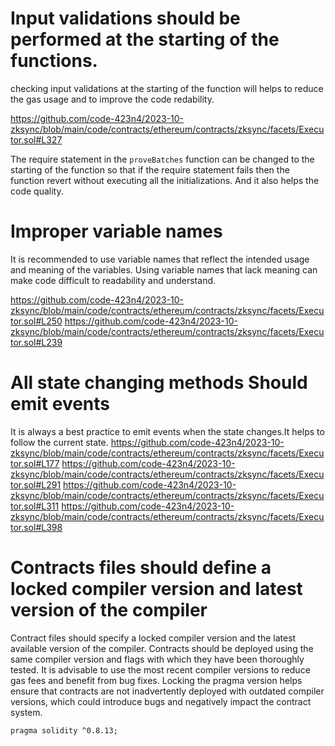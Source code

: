# Input validations should be performed at the starting of the functions.

checking input validations at the starting of the function will helps to reduce the gas usage and to improve the code redability.

https://github.com/code-423n4/2023-10-zksync/blob/main/code/contracts/ethereum/contracts/zksync/facets/Executor.sol#L327

The require statement in the `proveBatches` function can be changed to the starting of the function so that if the require statement fails then the function revert without executing all the initializations. And it also helps the code quality. 


# Improper variable names

It is recommended to use variable names that reflect the intended usage and meaning of the variables. Using variable names that lack meaning can make code difficult to  readability and understand.

https://github.com/code-423n4/2023-10-zksync/blob/main/code/contracts/ethereum/contracts/zksync/facets/Executor.sol#L250
https://github.com/code-423n4/2023-10-zksync/blob/main/code/contracts/ethereum/contracts/zksync/facets/Executor.sol#L239

# All state changing methods Should emit events

It is always a best practice to emit events when the state changes.It helps to follow the current state.
https://github.com/code-423n4/2023-10-zksync/blob/main/code/contracts/ethereum/contracts/zksync/facets/Executor.sol#L177
https://github.com/code-423n4/2023-10-zksync/blob/main/code/contracts/ethereum/contracts/zksync/facets/Executor.sol#L291
https://github.com/code-423n4/2023-10-zksync/blob/main/code/contracts/ethereum/contracts/zksync/facets/Executor.sol#L311
https://github.com/code-423n4/2023-10-zksync/blob/main/code/contracts/ethereum/contracts/zksync/facets/Executor.sol#L398

# Contracts files should define a locked compiler version and latest version of the compiler
Contract files should specify a locked compiler version and the latest available version of the compiler. Contracts should be deployed using the same compiler version and flags with which they have been thoroughly tested. It is advisable to use the most recent compiler versions to reduce gas fees and benefit from bug fixes. Locking the pragma version helps ensure that contracts are not inadvertently deployed with outdated compiler versions, which could introduce bugs and negatively impact the contract system.
```
pragma solidity ^0.8.13;
```
